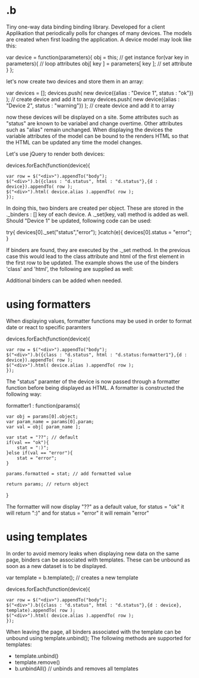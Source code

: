 # .b


Tiny one-way data binding binding library.
Developed for a client Applikation that periodically polls for changes of many devices. The models are created when first loading the application.
A device model may look like this:

var device = function(parameters){
	obj = this; // get instance
	for(var key in parameters){ // loop attributes
		obj[ key ] = parameters[ key ]; // set attribute
	}
};

let's now create two devices and store them in an array:

var devices = [];
devices.push( new device({alias : "Device 1", status : "ok"}) ); // create device and add it to array
devices.push( new device({alias : "Device 2", status : "warning"}) ); // create device and add it to array

now these devices will be displayed on a site. Some attributes such as "status" are known to be variabel and change overtime.
Other attributes such as "alias" remain unchanged. When displaying the devices the variable attributes of the model can be bound to the renders HTML
so that the HTML can be updated any time the model changes.

Let's use jQuery to render both devices:

devices.forEach(function(device){
	
	var row = $("<div>").appendTo("body");
	$("<div>").b({class : "d.status", html : "d.status"},{d : device}).appendTo( row );
	$("<div>").html( device.alias ).appendTo( row );
	});	


In doing this, two binders are created per object. These are stored in the ._binders : [] key of each device.
A ._set(key, val) method is added as well. Should "Device 1" be updated, following code can be used:

try{ 
	devices[0]._set("status","error");
}catch(e){
	devices[0].status = "error";
}

If binders are found, they are executed by the ._set method. In the previous case this would lead to the class attribute and html of the first element in the first row to be updated.
The example shows the use of the binders 'class' and 'html', the following are supplied as well:

Additional binders can be added when needed.

# using formatters

When displaying values, formatter functions may be used in order to format date or react to specific paramters

devices.forEach(function(device){
	
	var row = $("<div>").appendTo("body");
	$("<div>").b({class : "d.status", html : "d.status:formatter1"},{d : device}).appendTo( row );
	$("<div>").html( device.alias ).appendTo( row );
	});	
	
The "status" paramter of the device is now passed through a formatter function before being displayed as HTML. A formatter is constructed the following way:

formatter1 : function(params){
	
	var obj = params[0].object;
	var param_name = params[0].param;
	var val = obj[ param_name ];
	
	var stat = "??"; // default
	if(val == "ok"){
		stat = ":)";
	}else if(val == "error"){
		stat = "error";
	}
	
	params.formatted = stat; // add formatted value
	
	return params; // return object
}

The formatter will now display "??" as a default value, for status = "ok" it will return ":)" and for status = "error" it will remain "error"

# using templates

In order to avoid memory leaks when displaying new data on the same page, binders can be associated with templates.
These can be unbound as soon as a new dataset is to be displayed.

var template = b.template(); // creates a new template

devices.forEach(function(device){
	
	var row = $("<div>").appendTo("body");
	$("<div>").b({class : "d.status", html : "d.status"},{d : device}, template).appendTo( row );
	$("<div>").html( device.alias ).appendTo( row );
	});	
	
When leaving the page, all binders associated with the template can be unbound using template.unbind();
The following methods are supported for templates:

- template.unbind()
- template.remove()
- b.unbindAll() // unbinds and removes all templates

